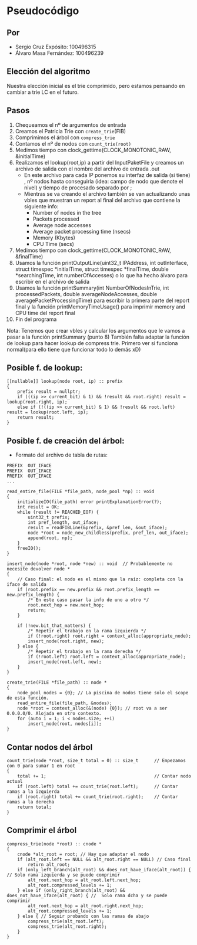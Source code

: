 # Pseudocódigo

## Por
- Sergio Cruz Expósito: 100496315
- Álvaro Masa Fernández: 100496239

## Elección del algoritmo
Nuestra elección inicial es el trie comprimido, pero estamos pensando en cambiar a trie LC en el futuro.

## Pasos
1. Chequeamos el nº de argumentos de entrada
2. Creamos el Patricia Trie con `create_trie`(FIB)
3. Comprimimos el árbol con `compress_trie`
4. Contamos el nº de nodos con `count_trie(root)`
5. Medimos tiempo con clock_gettime(CLOCK_MONOTONIC_RAW, &initialTime)
6. Realizamos el lookup(root,ip) a partir del InputPaketFile y creamos un archivo de salida con el nombre del
archivo de entrada .out
    - En este archivo para cada IP ponemos su interfaz de salida (si tiene) , nº nodos hasta conseguirla (idea: campo de nodo que denote el nivel) y tiempo de procesado separado por ;
    - Mientras se va creando el archivo también se van actualizando unas vbles que muestran un report al final del archivo que contiene la siguiente info:
        - Number of nodes in the tree
        - Packets processed
        - Average node accesses
        - Average packet processing time (nsecs)
        - Memory (Kbytes)
        - CPU Time (secs)
7. Medimos tiempo con clock_gettime(CLOCK_MONOTONIC_RAW, &finalTime)
8. Usamos la función printOutputLine(uint32_t IPAddress, int outInterface,
		     struct timespec *initialTime, struct timespec *finalTime,
		     double *searchingTime, int numberOfAccesses) o lo que ha hecho álvaro para escribir en el archivo de salida
9. Usamos la función printSummary(int NumberOfNodesInTrie, int processedPackets, double averageNodeAccesses, double averagePacketProcessingTime) para escribir la primera parte del report final y la función printMemoryTimeUsage() para imprimir memory and CPU time del report final
10. Fin del programa

Nota: Tenemos que crear vbles y calcular los argumentos que le vamos a pasar a la función printSummary (punto 8)
      También falta adaptar la función de lookup para hacer lookup de compress trie. Primero ver si funciona 
      normal(para ello tiene que funcionar todo lo demás xD) 

## Posible f. de lookup:
```
[[nullable]] lookup(node root, ip) :: prefix
{
    prefix result = nullptr;
    if (((ip >> current_bit) & 1) && !result && root.right) result = lookup(root.right, ip);
    else if (!((ip >> current_bit) & 1) && !result && root.left) result = lookup(root.left, ip);
    return result;
}
```

## Posible f. de creación del árbol:
- Formato del archivo de tabla de rutas:
```
PREFIX  OUT_IFACE
PREFIX  OUT_IFACE
PREFIX  OUT_IFACE
...
```

```
read_entire_file(FILE *file_path, node_pool *np) :: void
{
    initializeIO(file_path) error printExplanationError(?);
    int result = OK;
    while (result != REACHED_EOF) {
        uint32_t prefix;
        int pref_length, out_iface;
        result = readFIBLine(&prefix, &pref_len, &out_iface);
        node *root = node_new_childless(prefix, pref_len, out_iface);
        append(root, np);
    }
    freeIO();
}

insert_node(node *root, node *new) :: void  // Probablemente no necesite devolver node *
{
    // Caso final: el nodo es el mismo que la raíz: completa con la iface de salida
    if (root.prefix == new.prefix && root.prefix_length == new.prefix_length) {
        /* En este caso pasar la info de uno a otro */
        root.next_hop = new.next_hop;
        return;
    }

    if (!new.bit_that_matters) {
        /* Repetir el trabajo en la rama izquierda */
        if (!root.right) root.right = context_alloc(appropriate_node);
        insert_node(root.right, new);
    } else {
        /* Repetir el trabajo en la rama derecha */
        if (!root.left) root.left = context_alloc(appropriate_node);
        insert_node(root.left, new);
    }
}

create_trie(FILE *file_path) :: node *
{
    node_pool nodes = {0}; // La piscina de nodos tiene solo el scope de esta función.
    read_entire_file(file_path, &nodes);
    node *root = context_alloc(&(node) {0}); // root va a ser 0.0.0.0/0. Alojada en otro contexto.
    for (auto i = 1; i < nodes.size; ++i)
        insert_node(root, nodes[i]);
}
```

## Contar nodos del árbol

```
count_trie(node *root, size_t total = 0) :: size_t      // Empezamos con 0 para sumar 1 en root
{
    total += 1;                                         // Contar nodo actual
    if (root.left) total += count_trie(root.left);      // Contar ramas a la izquierda
    if (root.right) total += count_trie(root.right);    // Contar ramas a la derecha
    return total;
}
```

## Comprimir el árbol

```
compress_trie(node *root) :: cnode *
{
    cnode *alt_root = root; // Hay que adaptar el nodo
    if (alt_root.left == NULL && alt_root.right == NULL) // Caso final
        return alt_root;
    if (only_left_branch(alt_root) && does_not_have_iface(alt_root)) { // Solo rama izquierda y se puede comprimir
        alt_root.next_hop = alt_root.left.next_hop;
        alt_root.compressed_levels += 1;
    } else if (only_right_branch(alt_root) && does_not_have_iface(alt_root) { //  Solo rama dcha y se puede comprimir
        alt_root.next_hop = alt_root.right.next_hop;
        alt_root.compressed_levels += 1;
    } else { // Seguir probando con las ramas de abajo
        compress_trie(alt_root.left);
        compress_trie(alt_root.right);
    }
}
```
